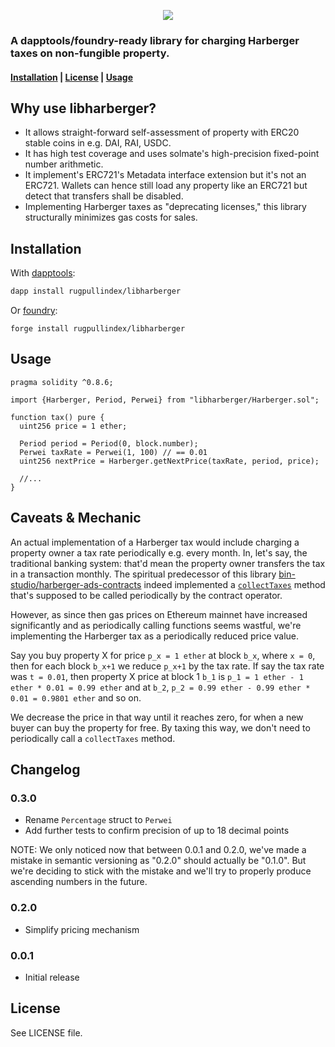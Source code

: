 <p align="center">
  <img src="/assets/harbergerschema.jpg" />
</p>

### A dapptools/foundry-ready library for charging Harberger taxes on non-fungible property.

#### [Installation](readme.md/#Installation) | [License](readme.md#License) | [Usage](readme.md#Usage)

## Why use libharberger?

- It allows straight-forward self-assessment of property with ERC20 stable
  coins in e.g. DAI, RAI, USDC.
- It has high test coverage and uses solmate's high-precision fixed-point
  number arithmetic.
- It implement's ERC721's Metadata interface extension but it's not an ERC721.
  Wallets can hence still load any property like an ERC721 but detect that
  transfers shall be disabled.
- Implementing Harberger taxes as "deprecating licenses," this library
  structurally minimizes gas costs for sales.

## Installation

With [dapptools](https://github.com/dapphub/dapptools):

```bash
dapp install rugpullindex/libharberger
```

Or [foundry](https://github.com/gakonst/foundry):

```
forge install rugpullindex/libharberger
```

## Usage

```sol
pragma solidity ^0.8.6;

import {Harberger, Period, Perwei} from "libharberger/Harberger.sol";

function tax() pure {
  uint256 price = 1 ether;

  Period period = Period(0, block.number);
  Perwei taxRate = Perwei(1, 100) // == 0.01
  uint256 nextPrice = Harberger.getNextPrice(taxRate, period, price);

  //...
}
```

## Caveats & Mechanic

An actual implementation of a Harberger tax would include charging a property
owner a tax rate periodically e.g. every month. In, let's say, the traditional
banking system: that'd mean the property owner transfers the tax in a
transaction monthly. The spiritual predecessor of this library
[bin-studio/harberger-ads-contracts](https://github.com/bin-studio/harberger-ads-contracts)
indeed implemented a
[`collectTaxes`](https://github.com/bin-studio/harberger-ads-contracts/blob/6f2d61e75afd2b3efb31e8e9e95395e93b11a80a/contracts/HarbergerAds.sol#L73)
method that's supposed to be called periodically by the contract operator.

However, as since then gas prices on Ethereum mainnet have increased
significantly and as periodically calling functions seems wastful, we're
implementing the Harberger tax as a periodically reduced price value.

Say you buy property X for price `p_x = 1 ether` at block `b_x`, where `x = 0`,
then for each block `b_x+1` we reduce `p_x+1` by the tax rate. If say the tax
rate was `t = 0.01`, then property X price at block 1
`b_1` is `p_1 = 1 ether - 1 ether * 0.01 = 0.99 ether` and at
`b_2`, `p_2 = 0.99 ether - 0.99 ether * 0.01 = 0.9801 ether` and so on.

We decrease the price in that way until it reaches zero, for when a new buyer
can buy the property for free. By taxing this way, we don't need to
periodically call a `collectTaxes` method.

## Changelog

### 0.3.0

- Rename `Percentage` struct to `Perwei`
- Add further tests to confirm precision of up to 18 decimal points

NOTE: We only noticed now that between 0.0.1 and 0.2.0, we've made a mistake in
semantic versioning as "0.2.0" should actually be "0.1.0". But we're deciding
to stick with the mistake and we'll try to properly produce ascending numbers
in the future.

### 0.2.0

- Simplify pricing mechanism

### 0.0.1

- Initial release

## License

See LICENSE file.
